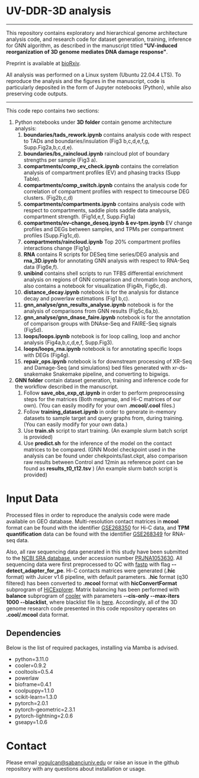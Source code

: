 # UV-DDR-3D analysis 
___
This repository contains exploratory and hierarchical genome architecture analysis code, and research code for dataset generation, training, inference for GNN algorithm, as described in the manuscript titled **"UV-induced reorganization of 3D genome mediates DNA damage response"**.

Preprint is available at [bioRxiv](https://doi.org/10.1101/2024.05.27.595922).

All analysis was performed on a Linux system (Ubuntu 22.04.4 LTS). To reproduce the analysis and the figures in the manuscript, code is particularly deposited in the form of Jupyter notebooks (Python), while also preserving code outputs.
___
This code repo contains two sections:
1. Python notebooks under **3D folder** contain genome architecture analysis:
   1. **boundaries/tads_rework.ipynb** contains analysis code with respect to TADs and boundaries/insulation (Fig3 b,c,d,e,f,g, Supp.Fig2a,b,c,d,e).
   2. **boundaries/bs_raincloud.ipynb** raincloud plot of boundary strengths per sample (Fig3 a).
   3. **compartments/comp_ev_check.ipynb** contains the correlation analysis of compartment profiles (EV) and phasing tracks (Supp Table).
   4. **compartments/comp_switch.ipynb** contains the analysis code for correlation of compartment profiles with respect to timecourse DEG clusters. (Fig2b,c,d) 
   5. **compartments/compartments.ipynb** contains analysis code with respect to compartments, saddle plots saddle data analysis, compartment strength. (Fig1d,e,f, Supp.Fig1a)
   6. **compartments/ev-change_deseq.ipynb & ev-tpm.ipynb** EV change profiles and DEGs between samples, and TPMs per compartment profiles (Supp.Fig1c,d).
   7. **compartments/raincloud.ipynb** Top 20% compartment profiles interactions change (Fig1g).
   8. **RNA** contains R scripts for DESeq time series/DEG analysis and **rna_3D.ipynb** for annotating GNN analysis with respect to RNA-Seq data (Fig6e,f).
   9. **unibind** contains shell scripts to run TFBS differential enrichment analysis on regions of GNN comparison and chromatin loop anchors, also contains a notebook for visualization (Fig4h, Fig6c,d).
   10. **distance_decay.ipynb** notebook is for the analysis for distance decay and powerlaw estimations (Fig1 b,c).
   11. **gnn_analyse/gnn_results_analyse.ipynb** notebook is for the analysis of comparisons from GNN results (Fig5c,6a,b).
   12. **gnn_analyse/gnn_dnase_faire.ipynb** notebook is for the annotation of comparison groups with DNAse-Seq and FAIRE-Seq signals (Fig5d).
   13. **loops/loops.ipynb** notebook is for loop calling, loop and anchor analysis (Fig4a,b,c,d,e,f, Supp.Fig3).
   14. **loops/loops_rna.ipynb** notebook is for annotating specific loops with DEGs (Fig4g).
   15. **repair_ops.ipynb** notebook is for downstream processing of XR-Seq and Damage-Seq (and simulations) bed files generated with xr-ds-snakemake Snakemake pipeline, and converting to bigwigs.
2. **GNN folder** contain dataset generation, training and inference code for the workflow described in the manuscript.
   1. Follow **save_obs_exp_qt.ipynb** in order to perform preprocessing steps for the matrices (Both megamap, and Hi-C matrices of our own). (You can easily modify for your own **.mcool/.cool** files.)
   2. Follow **training_dataset.ipynb** in order to generate in-memory datasets to sample target and query graphs from, during training. (You can easily modify for your own data.)
   3. Use **train.sh** script to start training. (An example slurm batch script is provided)
   4. Use **predict.sh** for the inference of the model on the contact matrices to be compared. (GNN Model checkpoint used in the analysis can be found under chekpoints/last.ckpt, also comparison raw results between Control and 12min as reference point can be found as **results_t0_t12.tsv** ) (An example slurm batch script is provided)

# Input Data

Processed files in order to reproduce the analysis code were made available on GEO database. Multi-resolution contact matrices in **mcool** format can be found with the identifier [GSE268350](https://www.ncbi.nlm.nih.gov/geo/query/acc.cgi?acc=GSE268350) for Hi-C data, and **TPM quantification** data can be found with the identifier [GSE268349](https://www.ncbi.nlm.nih.gov/geo/query/acc.cgi?acc=GSE268349) for RNA-seq data.

Also, all raw sequencing data generated in this study have been submitted to the [NCBI SRA database](https://www.ncbi.nlm.nih.gov/bioproject/), under accession number [PRJNA1053630](https://dataview.ncbi.nlm.nih.gov/object/PRJNA1053630). All sequencing data were first preprocessed to QC with [fastp](https://github.com/OpenGene/fastp) with flag **--detect_adapter_for_pe**. Hi-C contacts matrices were generated (**.hic** format) with Juicer v1.6 pipeline, with default parameters. **.hic** format (q30 filtered) has been converted to **.mcool** format with **hicConvertFormat** subprogram of [HiCExplorer](https://github.com/deeptools/HiCExplorer). Matrix balancing has been performed with **balance** subprogram of [cooler](https://github.com/open2c/cooler) with parameters **--cis-only --max-iters 1000 --blacklist**, where blacklist file is [here](https://github.com/Boyle-Lab/Blacklist/blob/master/lists/hg38-blacklist.v2.bed.gz). Accordingly, all of the 3D genome research code presented in this code repository operates on **.cool/.mcool** data format.

## Dependencies

Below is the list of required packages, installing via Mamba is advised.

- python=3.11.0
- cooler=0.9.2
- cooltools=0.5.4
- powerlaw
- bioframe=0.4.1
- coolpuppy=1.1.0
- scikit-learn=1.3.0
- pytorch=2.0.1
- pytorch-geometric=2.3.1
- pytorch-lightning=2.0.6
- gseapy=1.0.6

# Contact
Please email [vogulcan@sabanciuniv.edu](vogulcan@sabanciuniv.edu) or raise an issue in the github repository with any questions about installation or usage.
